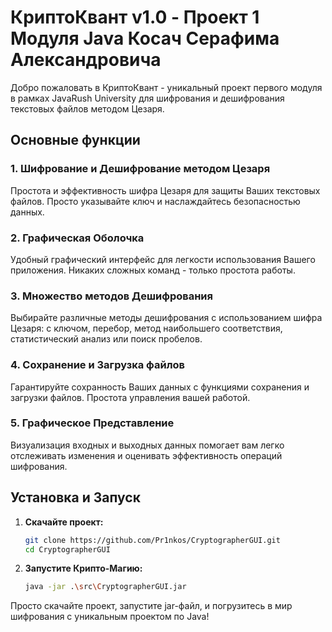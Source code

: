 # КриптоКвант v1.0 - Проект 1 Модуля Java Косач Серафима Александровича

Добро пожаловать в КриптоКвант  - уникальный проект первого модуля в рамках JavaRush University для шифрования и дешифрования текстовых файлов методом Цезаря.

## Основные функции

### 1. Шифрование и Дешифрование методом Цезаря
Простота и эффективность шифра Цезаря для защиты Ваших текстовых файлов. Просто указывайте ключ и наслаждайтесь безопасностью данных.

### 2. Графическая Оболочка
Удобный графический интерфейс для легкости использования Вашего приложения. Никаких сложных команд - только простота работы.

### 3. Множество методов Дешифрования
Выбирайте различные методы дешифрования с использованием шифра Цезаря: с ключом, перебор, метод наибольшего соответствия, статистический анализ или поиск пробелов.

### 4. Сохранение и Загрузка файлов
Гарантируйте сохранность Ваших данных с функциями сохранения и загрузки файлов. Простота управления вашей работой.

### 5. Графическое Представление
Визуализация входных и выходных данных помогает вам легко отслеживать изменения и оценивать эффективность операций шифрования.

## Установка и Запуск

1. **Скачайте проект:**
   ```bash
   git clone https://github.com/Pr1nkos/CryptographerGUI.git
   cd CryptographerGUI
   ```

2. **Запустите Крипто-Магию:**
   ```bash
   java -jar .\src\CryptographerGUI.jar
   ```

Просто скачайте проект, запустите jar-файл, и погрузитесь в мир шифрования с уникальным проектом по Java!
